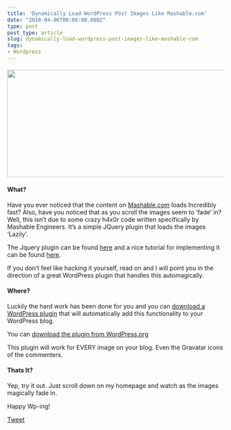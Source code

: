 ```yaml
---
title: 'Dynamically Load WordPress Post Images Like Mashable.com'
date: "2010-04-06T00:00:00.000Z"
type: post 
post_type: article
slug: dynamically-load-wordpress-post-images-like-mashable-com
tags: 
- Wordpress
---
```

#### [<img class="aligncenter size-full wp-image-825" title="jquery_image" src="http://brandontreb.com/wp-content/uploads/2010/04/jquery_image.png" alt="" width="600" height="250" />][1]

#### What?

Have you ever noticed that the content on [Mashable.com][2] loads Incredibly fast? Also, have you noticed that as you scroll the images seem to &#8216;fade&#8217; in? Well, this isn&#8217;t due to some crazy h4x0r code written specifically by Mashable Engineers. It&#8217;s a simple JQuery plugin that loads the images &#8216;Lazily&#8217;.

The Jquery plugin can be found [here][3] and a nice tutorial for implementing it can be found [here][4].

If you don&#8217;t feel like hacking it yourself, read on and I will point you in the direction of a great WordPress plugin that handles this automagically.

#### Where?

Luckily the hard work has been done for you and you can [download a WordPress plugin][5] that will automatically add this functionality to your WordPress blog.

You can [download the plugin from WordPress.org][5]

This plugin will work for EVERY image on your blog. Even the Gravatar icons of the commenters.

#### Thats It?

Yep, try it out. Just scroll down on my homepage and watch as the images magically fade in.

Happy Wp-ing!

<div style="">
  <a href="http://twitter.com/share" class="twitter-share-button" data-count="horizontal" data-text="Dynamically Load WordPress Post Images Like Mashable.com" data-url="http://brandontreb.com/dynamically-load-wordpress-post-images-like-mashable-com"  data-via="brandontreb" data-related="brandontreb:">Tweet</a>
</div>

 [1]: http://brandontreb.com/wp-content/uploads/2010/04/jquery_image.png
 [2]: http://mashable.com/
 [3]: http://plugins.jquery.com/project/lazyload
 [4]: http://ajaxian.com/archives/lazy-load-plugin-for-jquery
 [5]: http://wordpress.org/extend/plugins/jquery-image-lazy-loading/